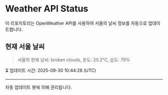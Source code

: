
# Weather API Status

이 리포지토리는 OpenWeather API를 사용하여 서울의 날씨 정보를 자동으로 업데이트합니다.

## 현재 서울 날씨
> 서울의 현재 날씨: broken clouds, 온도: 20.2°C, 습도: 79%

⏳ 업데이트 시간: 2025-09-30 10:44:28 (UTC)

---
자동 업데이트 봇에 의해 관리됩니다.
